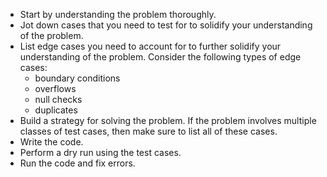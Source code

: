 - Start by understanding the problem thoroughly.
- Jot down cases that you need to test for to solidify your understanding of the problem.
- List edge cases you need to account for to further solidify your understanding of the problem. Consider the following types of edge cases:
  - boundary conditions
  - overflows
  - null checks
  - duplicates
- Build a strategy for solving the problem. If the problem involves multiple classes of test cases, then make sure to list all of these cases.
- Write the code.
- Perform a dry run using the test cases.
- Run the code and fix errors.

